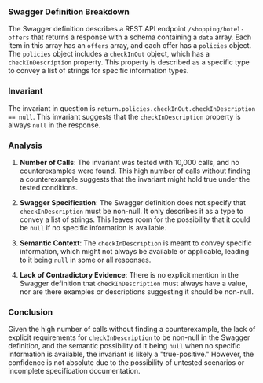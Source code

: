 ### Swagger Definition Breakdown

The Swagger definition describes a REST API endpoint `/shopping/hotel-offers` that returns a response with a schema containing a `data` array. Each item in this array has an `offers` array, and each offer has a `policies` object. The `policies` object includes a `checkInOut` object, which has a `checkInDescription` property. This property is described as a specific type to convey a list of strings for specific information types.

### Invariant

The invariant in question is `return.policies.checkInOut.checkInDescription == null`. This invariant suggests that the `checkInDescription` property is always `null` in the response.

### Analysis

1. **Number of Calls**: The invariant was tested with 10,000 calls, and no counterexamples were found. This high number of calls without finding a counterexample suggests that the invariant might hold true under the tested conditions.

2. **Swagger Specification**: The Swagger definition does not specify that `checkInDescription` must be non-null. It only describes it as a type to convey a list of strings. This leaves room for the possibility that it could be `null` if no specific information is available.

3. **Semantic Context**: The `checkInDescription` is meant to convey specific information, which might not always be available or applicable, leading to it being `null` in some or all responses.

4. **Lack of Contradictory Evidence**: There is no explicit mention in the Swagger definition that `checkInDescription` must always have a value, nor are there examples or descriptions suggesting it should be non-null.

### Conclusion

Given the high number of calls without finding a counterexample, the lack of explicit requirements for `checkInDescription` to be non-null in the Swagger definition, and the semantic possibility of it being `null` when no specific information is available, the invariant is likely a "true-positive." However, the confidence is not absolute due to the possibility of untested scenarios or incomplete specification documentation.
